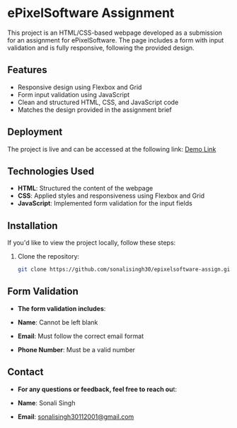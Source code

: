 # ePixelSoftware Assignment

This project is an HTML/CSS-based webpage developed as a submission for an assignment for ePixelSoftware. The page includes a form with input validation and is fully responsive, following the provided design.

## Features

- Responsive design using Flexbox and Grid
- Form input validation using JavaScript
- Clean and structured HTML, CSS, and JavaScript code
- Matches the design provided in the assignment brief

## Deployment

The project is live and can be accessed at the following link:
[Demo Link](https://sonali-epixelsoftware-assign.netlify.app/#signupForm)

## Technologies Used

- **HTML**: Structured the content of the webpage
- **CSS**: Applied styles and responsiveness using Flexbox and Grid
- **JavaScript**: Implemented form validation for the input fields

## Installation

If you'd like to view the project locally, follow these steps:

1. Clone the repository:
   ```bash
   git clone https://github.com/sonalisingh30/epixelsoftware-assign.git
## Form Validation

- **The form validation includes**:

- **Name**: Cannot be left blank
- **Email**: Must follow the correct email format
- **Phone Number**: Must be a valid number

## Contact

- **For any questions or feedback, feel free to reach ou**t:

- **Name**: Sonali Singh
- **Email**: sonalisingh30112001@gmail.com
